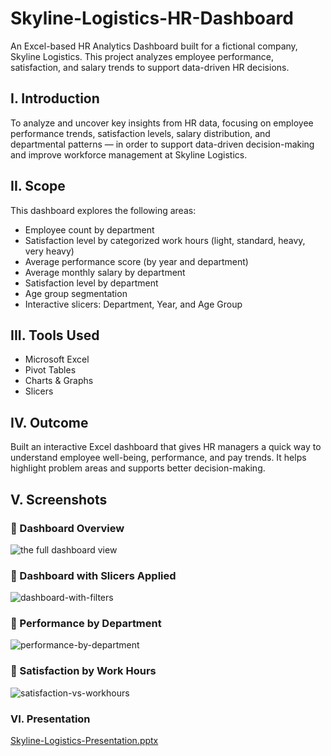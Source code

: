 # Skyline-Logistics-HR-Dashboard
An Excel-based HR Analytics Dashboard built for a fictional company, Skyline Logistics. This project analyzes employee performance, satisfaction, and salary trends to support data-driven HR decisions.

## I. Introduction  
To analyze and uncover key insights from HR data, focusing on employee performance trends, satisfaction levels, salary distribution, and departmental patterns — in order to support data-driven decision-making and improve workforce management at Skyline Logistics.

## II. Scope  
This dashboard explores the following areas:
- Employee count by department  
- Satisfaction level by categorized work hours (light, standard, heavy, very heavy)  
- Average performance score (by year and department)  
- Average monthly salary by department  
- Satisfaction level by department  
- Age group segmentation  
- Interactive slicers: Department, Year, and Age Group

## III. Tools Used  
- Microsoft Excel  
- Pivot Tables  
- Charts & Graphs
- Slicers

## IV. Outcome  
Built an interactive Excel dashboard that gives HR managers a quick way to understand employee well-being, performance, and pay trends. It helps highlight problem areas and supports better decision-making.

## V. Screenshots 
### 📍 Dashboard Overview  
![the full dashboard view](https://github.com/user-attachments/assets/747eba81-59b6-4e30-872a-7bfd567b7088)
### 📍 Dashboard with Slicers Applied
![dashboard-with-filters](https://github.com/user-attachments/assets/ada7984d-5a32-44e5-9d85-bf2d6fef90bb)
### 📍 Performance by Department 
![performance-by-department](https://github.com/user-attachments/assets/2907a7e3-1aa0-47a3-9665-674cc254ae05)
### 📍 Satisfaction by Work Hours  
![satisfaction-vs-workhours](https://github.com/user-attachments/assets/1c3d9ec7-39f3-41bb-99cd-65c1451889c9)

### VI. Presentation
[Skyline-Logistics-Presentation.pptx](https://github.com/user-attachments/files/21025971/Skyline-Logistics-Presentation.pptx)

